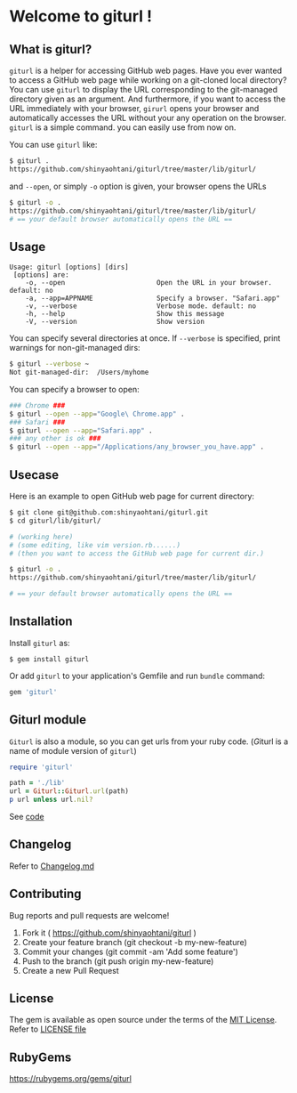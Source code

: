 # Welcome to giturl !

## What is giturl?

`giturl` is a helper for accessing GitHub web pages. Have you ever wanted to access a GitHub web page while working on a git-cloned local directory? You can use `giturl` to display the URL corresponding to the git-managed directory given as an argument. And furthermore, if you want to access the URL immediately with your browser, `girurl` opens your browser and automatically accesses the URL without your any operation on the browser. `giturl` is a simple command. you can easily use from now on.

You can use `giturl` like:

```sh
$ giturl .
https://github.com/shinyaohtani/giturl/tree/master/lib/giturl/
```

and `--open`, or simply `-o` option is given, your browser opens the URLs

```sh
$ giturl -o .
https://github.com/shinyaohtani/giturl/tree/master/lib/giturl/
# == your default browser automatically opens the URL ==
```

## Usage

```usage
Usage: giturl [options] [dirs]
 [options] are:
    -o, --open                       Open the URL in your browser. default: no
    -a, --app=APPNAME                Specify a browser. "Safari.app"
    -v, --verbose                    Verbose mode. default: no
    -h, --help                       Show this message
    -V, --version                    Show version
```

You can specify several directories at once. If `--verbose` is specified, print warnings for non-git-managed dirs:

```sh
$ giturl --verbose ~
Not git-managed-dir:  /Users/myhome
```

You can specify a browser to open:

```sh
### Chrome ###
$ giturl --open --app="Google\ Chrome.app" .
### Safari ###
$ giturl --open --app="Safari.app" .
### any other is ok ###
$ giturl --open --app="/Applications/any_browser_you_have.app" .
```

## Usecase

Here is an example to open GitHub web page for current directory:

```sh
$ git clone git@github.com:shinyaohtani/giturl.git
$ cd giturl/lib/giturl/

# (working here)
# (some editing, like vim version.rb......)
# (then you want to access the GitHub web page for current dir.)

$ giturl -o .
https://github.com/shinyaohtani/giturl/tree/master/lib/giturl/

# == your default browser automatically opens the URL ==
```

## Installation

Install `giturl` as:

    $ gem install giturl

Or add `giturl` to your application's Gemfile and run `bundle` command:

```ruby
gem 'giturl'
```

## Giturl module

`Giturl` is also a module, so you can get urls from your ruby code.
(*G*iturl is a name of module version of `giturl`)

```ruby
require 'giturl'

path = './lib'
url = Giturl::Giturl.url(path)
p url unless url.nil?
```

See [code](./lib/giturl.rb)

## Changelog

Refer to [Changelog.md](./CHANGELOG.md)

## Contributing

Bug reports and pull requests are welcome!
1. Fork it ( https://github.com/shinyaohtani/giturl )
1. Create your feature branch (git checkout -b my-new-feature)
1. Commit your changes (git commit -am 'Add some feature')
1. Push to the branch (git push origin my-new-feature)
1. Create a new Pull Request

## License

The gem is available as open source under the terms of the [MIT License](https://opensource.org/licenses/MIT).
Refer to [LICENSE file](./LICENSE)

## RubyGems

https://rubygems.org/gems/giturl
